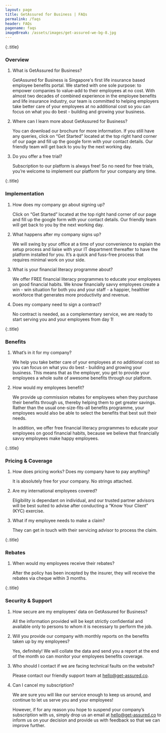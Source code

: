 ```yaml
---
layout: page
title: GetAssured for Business | FAQs
permalink: /faqs
header: FAQs
pagename: faqs
imageBreak: /assets/images/get-assured-we-bg-8.jpg
---
```

{:.title}
### Overview

<ol class="collapsible faq-accordion" data-collapsible="accordion">
<li>
<div class="collapsible-header">

What is GetAssured for Business?

</div>
<div class="collapsible-body" markdown="1">

GetAssured for Business is Singapore's first life insurance based employee benefits portal. We started with one sole purpose: to empower companies to value-add to their employees at no cost. With almost two decades of combined experience in the employee benefits and life insurance industry, our team is committed to helping employers take better care of your employees at no additional cost so you can focus on what you do best - building and growing your business.

</div>
</li>

<li>
<div class="collapsible-header">

Where can I learn more about GetAssured for Business?

</div>
<div class="collapsible-body" markdown="1">

You can download our brochure for more information. If you still have any queries, click on  “Get Started”  located at the top right hand corner of our page and fill up the google form with your contact details. Our friendly team will get back to you by the next working day.


</div>
</li>

<li>
<div class="collapsible-header">

Do you offer a free trial?

</div>
<div class="collapsible-body" markdown="1">

Subscription to our platform is always free! So no need for free trials, you’re welcome to implement our platform for your company any time.

</div>
</li>

</ol>


{:.title}
### Implementation

<ol class="collapsible faq-accordion" data-collapsible="accordion">
<li>
<div class="collapsible-header">

How does my company go about signing up?

</div>
<div class="collapsible-body" markdown="1">

Click on  “Get Started”  located at the top right hand corner of our page and fill up the google form with your contact details. Our friendly team will get back to you by the next working day.

</div>
</li>

<li>
<div class="collapsible-header">

What happens after my company signs up?

</div>
<div class="collapsible-body" markdown="1">

We will swing by your office at a time of your convenience to explain the setup process and liaise with your IT department thereafter to have the platform installed for you. It’s a quick and fuss-free process that requires minimal work on your side.

</div>
</li>

<li>
<div class="collapsible-header">

What is your financial literacy programme about?

</div>
<div class="collapsible-body" markdown="1">

We offer FREE financial literacy programmes to educate your employees on good financial habits. We know financially savvy employees create a win - win situation for both you and your staff - a happier, healthier workforce that generates more productivity and revenue.

</div>
</li>

<li>
<div class="collapsible-header">

Does my company need to sign a contract?

</div>
<div class="collapsible-body" markdown="1">

No contract is needed, as a complementary service, we are ready to start serving you and your employees from day 1!

</div>
</li>

</ol>


{:.title}
### Benefits

<ol class="collapsible faq-accordion" data-collapsible="accordion">
<li>
<div class="collapsible-header">

What’s in it for my company?

</div>
<div class="collapsible-body" markdown="1">

We help you take better care of your employees at no additional cost so you can focus on what you do best - building and growing your business. This means that as the employer, you get to provide your employees a whole suite of awesome benefits through our platform.


</div>
</li>

<li>
<div class="collapsible-header">

How would my employees benefit?

</div>
<div class="collapsible-body" markdown="1">

We provide up commission rebates for employees when they purchase their benefits through us, thereby helping them to get greater savings. Rather than the usual one-size-fits-all benefits programme, your employees would also be able to select the benefits that best suit their needs.

In addition, we offer free financial literacy programmes to educate your employees on good financial habits, because we believe that financially savvy employees make happy employees.

</div>
</li>

</ol>

{:.title}
### Pricing & Coverage

<ol class="collapsible faq-accordion" data-collapsible="accordion">
<li>
<div class="collapsible-header">

How does pricing works? Does my company have to pay anything?

</div>
<div class="collapsible-body" markdown="1">

It is absolutely free for your company. No strings attached.

</div>
</li>

<li>
<div class="collapsible-header">

Are my international employees covered?

</div>
<div class="collapsible-body" markdown="1">

Eligibility is dependant on individual, and our trusted partner advisors will be best suited to advise after conducting a “Know Your Client” (KYC) exercise.

</div>
</li>

<li>
<div class="collapsible-header">

What if my employee needs to make a claim?

</div>
<div class="collapsible-body" markdown="1">

They can get in touch with their servicing advisor to process the claim.

</div>
</li>

</ol>

{:.title}
### Rebates

<ol class="collapsible faq-accordion" data-collapsible="accordion">
<li>
<div class="collapsible-header">

When would my employees receive their rebates?

</div>
<div class="collapsible-body" markdown="1">

After the policy has been incepted by the insurer, they will receive the rebates via cheque within 3 months.

</div>
</li>
</ol>

{:.title}
### Security & Support

<ol class="collapsible faq-accordion" data-collapsible="accordion">
<li>
<div class="collapsible-header">

How secure are my employees’ data on GetAssured for Business?

</div>
<div class="collapsible-body" markdown="1">

All the information provided will be kept strictly confidential and available only to persons to whom it is necessary to perform the job.

</div>
</li>

<li>
<div class="collapsible-header">

Will you provide our company with monthly reports on the benefits taken up by my employees?

</div>
<div class="collapsible-body" markdown="1">

Yes, definitely! We will collate the data and send you a report at the end of the month so can monitor your employees benefits coverage.

</div>
</li>

<li>
<div class="collapsible-header">

Who should I contact if we are facing technical faults on the website?

</div>
<div class="collapsible-body" markdown="1">

Please contact our friendly support team at [hello@get-assured.co](mailto:hello@get-assured.co).

</div>
</li>

<li>
<div class="collapsible-header">

Can I cancel my subscription?

</div>
<div class="collapsible-body" markdown="1">

We are sure you will like our service enough to keep us around, and continue to let us serve you and your employees!

However, if for any reason you hope to suspend your company’s subscription with us, simply drop us an email at [hello@get-assured.co](mailto:hello@get-assured.co) to inform us on your decision and provide us with feedback so that we can improve further. 

</div>
</li>
</ol>
